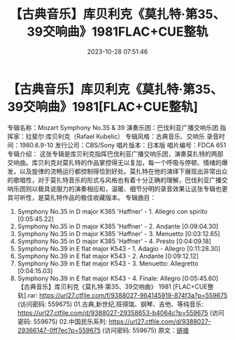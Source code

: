 ﻿---
title: 【古典音乐】库贝利克《莫扎特·第35、39交响曲》1981FLAC+CUE整轨
date: 2023-10-28 07:51:46
categories: 古典音乐、新世纪、纯音雅乐
tags: 纯音雅乐
---
# 【古典音乐】库贝利克《莫扎特·第35、39交响曲》1981[FLAC+CUE整轨]

专辑名称：Mozart Symphony No.35 & 39
演奏乐团：巴伐利亚广播交响乐团
指挥家：拉斐尔·库贝利克（Rafael Kubelic）
专辑风格：古典音乐、交响乐
录音时间：1980.6.9-10
发行公司：CBS/Sony
唱片版本：日本版
唱片编号：FDCA 651
专辑介绍：
这张专辑是库贝利克指挥巴伐利亚广播交响乐团，演奏莫扎特的两部交响曲。库贝利克对莫扎特的作品掌控得无以复加，每一个呼吸与停顿、情绪的爆发，以及旋律的流畅运行都控制得恰到好处。莫扎特在他的演绎下展现出非常出众的歌唱性，对于莫扎特音乐的形式与风格也有着十分正确的理解，巴伐利亚广播交响乐团则以极具说服力的演奏相应和，温暖、细节分明的录音效果让这张专辑也更具可听性，是莫扎特作品的极佳收藏版本。
专辑曲目：
01. Symphony No.35 in D major K385 'Haffner' - 1. Allegro con
spirito [0:05:45.22]
02. Symphony No.35 in D major K385 'Haffner' - 2. Andante
[0:09:04.30]
03. Symphony No.35 in D major K385 'Haffner' - 3. Menuetto
[0:03:12.65]
04. Symphony No.35 in D major K385 'Haffner' - 4. Presto
[0:04:09.18]
05. Symphony No.39 in E flat major K543 - 1. Adagio - Allegro
[0:11:28.30]
06. Symphony No.39 in E flat major K543 - 2. Andante
[0:09:12.12]
07. Symphony No.39 in E flat major K543 - 3. Menuetto:
Allegretto [0:04:15.03]
08. Symphony No.39 in E flat major K543 - 4. Finale: Allegro
[0:05:45.60]
【古典音乐】库贝利克《莫扎特·第35、39交响曲》 1981 [FLAC+CUE整轨].rar: https://url27.ctfile.com/f/9388027-964145919-874f3a?p=559675
(访问密码: 559675)
01.古典,新世纪,班得瑞、钢琴、吉他、等纯音乐: https://url27.ctfile.com/d/9388027-29358653-b4064c?p=559675
(访问密码: 559675)
02.中国民乐系列: https://url27.ctfile.com/d/9388027-29366147-0ff7ec?p=559675
(访问密码: 559675)
原文：[链接](https://blog.sina.com.cn/s/blog_1647c7e76010313n7.html)